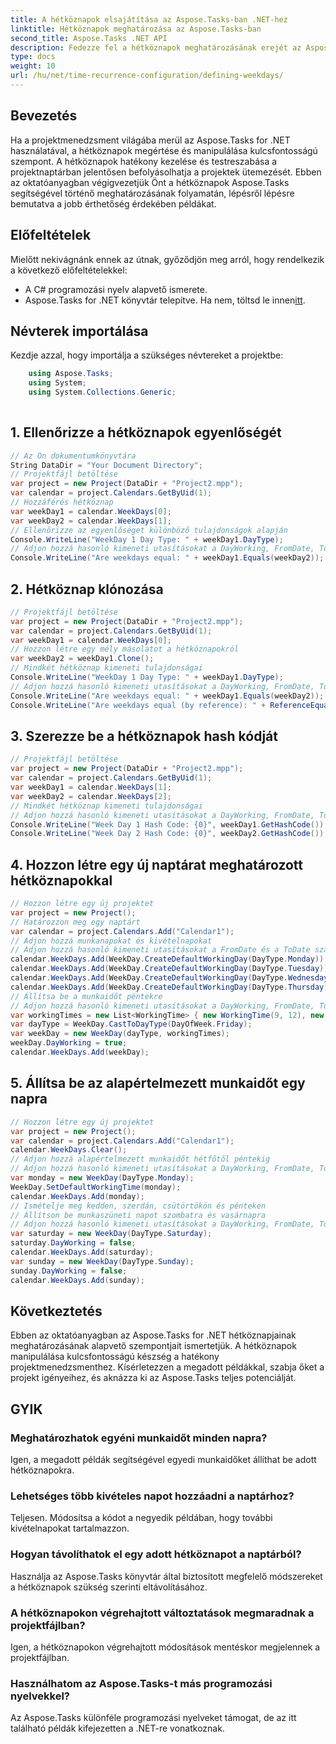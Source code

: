 ```yaml
---
title: A hétköznapok elsajátítása az Aspose.Tasks-ban .NET-hez
linktitle: Hétköznapok meghatározása az Aspose.Tasks-ban
second_title: Aspose.Tasks .NET API
description: Fedezze fel a hétköznapok meghatározásának erejét az Aspose.Tasks .NET-ben. Kövesse részletes oktatóanyagunkat a projektnaptárak hatékony kezeléséhez, a munkaidő testreszabásához stb.
type: docs
weight: 10
url: /hu/net/time-recurrence-configuration/defining-weekdays/
---
```

## Bevezetés
Ha a projektmenedzsment világába merül az Aspose.Tasks for .NET használatával, a hétköznapok megértése és manipulálása kulcsfontosságú szempont. A hétköznapok hatékony kezelése és testreszabása a projektnaptárban jelentősen befolyásolhatja a projektek ütemezését. Ebben az oktatóanyagban végigvezetjük Önt a hétköznapok Aspose.Tasks segítségével történő meghatározásának folyamatán, lépésről lépésre bemutatva a jobb érthetőség érdekében példákat.
## Előfeltételek
Mielőtt nekivágnánk ennek az útnak, győződjön meg arról, hogy rendelkezik a következő előfeltételekkel:
- A C# programozási nyelv alapvető ismerete.
-  Aspose.Tasks for .NET könyvtár telepítve. Ha nem, töltsd le innen[itt](https://releases.aspose.com/tasks/net/).
## Névterek importálása
Kezdje azzal, hogy importálja a szükséges névtereket a projektbe:
```csharp
    using Aspose.Tasks;
    using System;
    using System.Collections.Generic;
    
```
## 1. Ellenőrizze a hétköznapok egyenlőségét
```csharp
// Az Ön dokumentumkönyvtára
String DataDir = "Your Document Directory";
// Projektfájl betöltése
var project = new Project(DataDir + "Project2.mpp");
var calendar = project.Calendars.GetByUid(1);
// Hozzáférés hétköznap
var weekDay1 = calendar.WeekDays[0];
var weekDay2 = calendar.WeekDays[1];
// Ellenőrizze az egyenlőséget különböző tulajdonságok alapján
Console.WriteLine("WeekDay 1 Day Type: " + weekDay1.DayType);
// Adjon hozzá hasonló kimeneti utasításokat a DayWorking, FromDate, ToDate és WorkingTimes számára
Console.WriteLine("Are weekdays equal: " + weekDay1.Equals(weekDay2));
```
## 2. Hétköznap klónozása
```csharp
// Projektfájl betöltése
var project = new Project(DataDir + "Project2.mpp");
var calendar = project.Calendars.GetByUid(1);
var weekDay1 = calendar.WeekDays[0];
// Hozzon létre egy mély másolatot a hétköznapokról
var weekDay2 = weekDay1.Clone();
// Mindkét hétköznap kimeneti tulajdonságai
Console.WriteLine("WeekDay 1 Day Type: " + weekDay1.DayType);
// Adjon hozzá hasonló kimeneti utasításokat a DayWorking, FromDate, ToDate és WorkingTimes számára
Console.WriteLine("Are weekdays equal: " + weekDay1.Equals(weekDay2));
Console.WriteLine("Are weekdays equal (by reference): " + ReferenceEquals(weekDay1, weekDay2));
```
## 3. Szerezze be a hétköznapok hash kódját
```csharp
// Projektfájl betöltése
var project = new Project(DataDir + "Project2.mpp");
var calendar = project.Calendars.GetByUid(1);
var weekDay1 = calendar.WeekDays[1];
var weekDay2 = calendar.WeekDays[2];
// Mindkét hétköznap kimeneti tulajdonságai
// Adjon hozzá hasonló kimeneti utasításokat a DayWorking, FromDate, ToDate és WorkingTimes számára
Console.WriteLine("Week Day 1 Hash Code: {0}", weekDay1.GetHashCode());
Console.WriteLine("Week Day 2 Hash Code: {0}", weekDay2.GetHashCode());
```
## 4. Hozzon létre egy új naptárat meghatározott hétköznapokkal
```csharp
// Hozzon létre egy új projektet
var project = new Project();
// Határozzon meg egy naptárt
var calendar = project.Calendars.Add("Calendar1");
// Adjon hozzá munkanapokat és kivételnapokat
// Adjon hozzá hasonló kimeneti utasításokat a FromDate és a ToDate számára
calendar.WeekDays.Add(WeekDay.CreateDefaultWorkingDay(DayType.Monday));
calendar.WeekDays.Add(WeekDay.CreateDefaultWorkingDay(DayType.Tuesday));
calendar.WeekDays.Add(WeekDay.CreateDefaultWorkingDay(DayType.Wednesday));
calendar.WeekDays.Add(WeekDay.CreateDefaultWorkingDay(DayType.Thursday));
// Állítsa be a munkaidőt péntekre
// Adjon hozzá hasonló kimeneti utasításokat a DayWorking, FromDate, ToDate és WorkingTimes számára
var workingTimes = new List<WorkingTime> { new WorkingTime(9, 12), new WorkingTime(13, 16) };
var dayType = WeekDay.CastToDayType(DayOfWeek.Friday);
var weekDay = new WeekDay(dayType, workingTimes);
weekDay.DayWorking = true;
calendar.WeekDays.Add(weekDay);
```
## 5. Állítsa be az alapértelmezett munkaidőt egy napra
```csharp
// Hozzon létre egy új projektet
var project = new Project();
var calendar = project.Calendars.Add("Calendar1");
calendar.WeekDays.Clear();
// Adjon hozzá alapértelmezett munkaidőt hétfőtől péntekig
// Adjon hozzá hasonló kimeneti utasításokat a DayWorking, FromDate, ToDate és WorkingTimes számára
var monday = new WeekDay(DayType.Monday);
WeekDay.SetDefaultWorkingTime(monday);
calendar.WeekDays.Add(monday);
// Ismételje meg kedden, szerdán, csütörtökön és pénteken
// Állítson be munkaszüneti napot szombatra és vasárnapra
// Adjon hozzá hasonló kimeneti utasításokat a DayWorking, FromDate, ToDate és WorkingTimes számára
var saturday = new WeekDay(DayType.Saturday);
saturday.DayWorking = false;
calendar.WeekDays.Add(saturday);
var sunday = new WeekDay(DayType.Sunday);
sunday.DayWorking = false;
calendar.WeekDays.Add(sunday);
```
## Következtetés
Ebben az oktatóanyagban az Aspose.Tasks for .NET hétköznapjainak meghatározásának alapvető szempontjait ismertetjük. A hétköznapok manipulálása kulcsfontosságú készség a hatékony projektmenedzsmenthez. Kísérletezzen a megadott példákkal, szabja őket a projekt igényeihez, és aknázza ki az Aspose.Tasks teljes potenciálját.
## GYIK
### Meghatározhatok egyéni munkaidőt minden napra?
Igen, a megadott példák segítségével egyedi munkaidőket állíthat be adott hétköznapokra.
### Lehetséges több kivételes napot hozzáadni a naptárhoz?
Teljesen. Módosítsa a kódot a negyedik példában, hogy további kivételnapokat tartalmazzon.
### Hogyan távolíthatok el egy adott hétköznapot a naptárból?
Használja az Aspose.Tasks könyvtár által biztosított megfelelő módszereket a hétköznapok szükség szerinti eltávolításához.
### A hétköznapokon végrehajtott változtatások megmaradnak a projektfájlban?
Igen, a hétköznapokon végrehajtott módosítások mentéskor megjelennek a projektfájlban.
### Használhatom az Aspose.Tasks-t más programozási nyelvekkel?
Az Aspose.Tasks különféle programozási nyelveket támogat, de az itt található példák kifejezetten a .NET-re vonatkoznak.